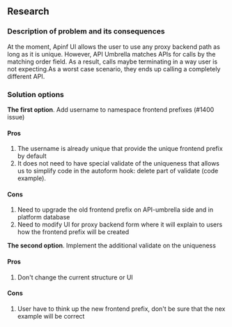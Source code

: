 ## Research
### Description of problem and its consequences 
At the moment, Apinf UI allows the user to use any proxy backend path as long as it is unique. However, API Umbrella matches APIs for calls by the matching order field. As a result, calls maybe terminating in a way user is not expecting.As a worst case scenario, they ends up calling a completely different API.

### Solution options
**The first option**. Add username to namespace frontend prefixes (#1400 issue)

#### Pros
1. The username is already unique that provide the unique frontend prefix by default
2. It does not need to have special validate of the uniqueness that allows us to simplify code in the autoform hook: delete part of validate (code example). 

#### Cons
1. Need to upgrade the old frontend prefix on API-umbrella side and in platform database 
1. Need to modify UI for proxy backend form where it will explain to users how the frontend prefix will be created


**The second option**. Implement the additional validate on the uniqueness

#### Pros
1. Don't change the current structure or UI

#### Cons
1. User have to think up the new frontend prefix, don't be sure that the nex example will be correct
